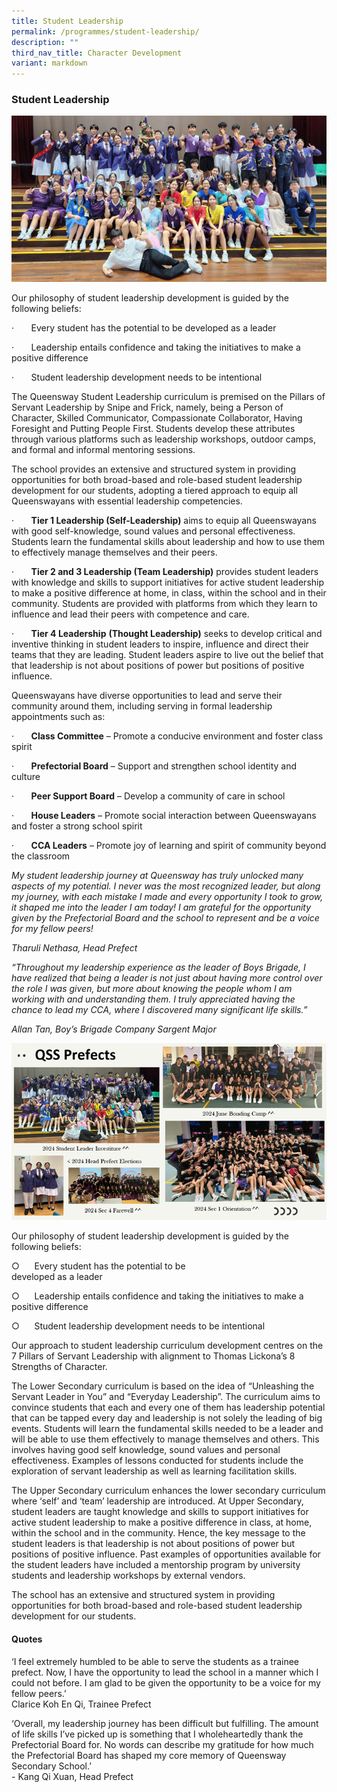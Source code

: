 ```yaml
---
title: Student Leadership
permalink: /programmes/student-leadership/
description: ""
third_nav_title: Character Development
variant: markdown
---
```

### Student Leadership

![Student Leadership 1](/images/SLI.png)

Our philosophy of student leadership development is guided by the following beliefs:

·&nbsp;&nbsp;&nbsp;&nbsp;&nbsp;&nbsp; Every student has the potential to be developed as a leader

·&nbsp;&nbsp;&nbsp;&nbsp;&nbsp;&nbsp; Leadership entails confidence and taking the initiatives to make a positive difference

·&nbsp;&nbsp;&nbsp;&nbsp;&nbsp;&nbsp; Student leadership development needs to be intentional

The Queensway Student Leadership curriculum is premised on the Pillars of Servant Leadership by Snipe and Frick, namely, being a Person of Character, Skilled Communicator, Compassionate Collaborator, Having Foresight and Putting People First. Students develop these attributes through various platforms such as leadership workshops, outdoor camps, and formal and informal mentoring sessions.

The school provides an extensive and structured system in providing opportunities for both broad-based and role-based student leadership development for our students, adopting a tiered approach to equip all Queenswayans with essential leadership competencies.

·&nbsp;&nbsp;&nbsp;&nbsp;&nbsp;&nbsp; **Tier 1 Leadership (Self-Leadership)** aims to equip all Queenswayans with good self-knowledge, sound values and personal effectiveness. Students learn the fundamental skills about leadership and how to use them to effectively manage themselves and their peers.

·&nbsp;&nbsp;&nbsp;&nbsp;&nbsp;&nbsp; **Tier 2 and 3 Leadership (Team Leadership)** provides student leaders with knowledge and skills to support initiatives for active student leadership to make a positive difference at home, in class, within the school and in their community. Students are provided with platforms from which they learn to influence and lead their peers with competence and care.

·&nbsp;&nbsp;&nbsp;&nbsp;&nbsp;&nbsp; **Tier 4 Leadership** **(Thought Leadership)** seeks to develop critical and inventive thinking in student leaders to inspire, influence and direct their teams that they are leading. Student leaders aspire to live out the belief that that leadership is not about positions of power but positions of positive influence.

Queenswayans have diverse opportunities to lead and serve their community around them, including serving in formal leadership appointments such as:

·&nbsp;&nbsp;&nbsp;&nbsp;&nbsp;&nbsp; **Class Committee** – Promote a conducive environment and foster class spirit

·&nbsp;&nbsp;&nbsp;&nbsp;&nbsp;&nbsp; **Prefectorial Board** – Support and strengthen school identity and culture

·&nbsp;&nbsp;&nbsp;&nbsp;&nbsp;&nbsp; **Peer Support Board** – Develop a community of care in school

·&nbsp;&nbsp;&nbsp;&nbsp;&nbsp;&nbsp; **House Leaders** – Promote social interaction between Queenswayans and foster a strong school spirit

·&nbsp;&nbsp;&nbsp;&nbsp;&nbsp;&nbsp; **CCA Leaders** – Promote joy of learning and spirit of community beyond the classroom

_My student leadership journey at Queensway has truly unlocked many aspects of my potential. I never was the most recognized leader, but along my journey, with each mistake I made and every opportunity I took to grow, it shaped me into the leader I am today! I am grateful for the opportunity given by the Prefectorial Board and the school to represent and be a voice for my fellow peers!_

_Tharuli Nethasa, Head Prefect_

_“Throughout my leadership experience as the leader of Boys Brigade, I have realized that being a leader is not just about having more control over the role I was given, but more about knowing the people whom I am working with and understanding them. I truly appreciated having the chance to lead my CCA, where I discovered many significant life skills.”_

_Allan Tan, Boy’s Brigade Company Sargent Major_


![Student Leadership Prefects](/images/Prefects.png)





Our philosophy of student leadership development is guided by the following beliefs:

○&nbsp;&nbsp;&nbsp;&nbsp;&nbsp; Every student has the potential to be    
        developed as a leader

○&nbsp;&nbsp;&nbsp;&nbsp;&nbsp; Leadership entails confidence and taking the 
        initiatives to make a positive difference

○&nbsp;&nbsp;&nbsp;&nbsp;&nbsp; Student leadership development needs to be 
        intentional

Our approach to student leadership curriculum development centres on the 7 Pillars of Servant Leadership with alignment to Thomas Lickona’s 8 Strengths of Character.

The Lower Secondary curriculum is based on the idea of “Unleashing the Servant Leader in You” and “Everyday Leadership”. The curriculum aims to convince students that each and every one of them has leadership potential that can be tapped every day and leadership is not solely the leading of big events. Students will learn the fundamental skills needed to be a leader and will be able to use them effectively to manage themselves and others. This involves having good self knowledge, sound values and personal effectiveness. Examples of lessons conducted for students include the exploration of servant leadership as well as learning facilitation skills.

The Upper Secondary curriculum enhances the lower secondary curriculum where ‘self’ and ‘team’ leadership are introduced. At Upper Secondary, student leaders are taught knowledge and skills to support initiatives for active student leadership to make a positive difference in class, at home, within the school and in the community. Hence, the key message to the student leaders is that leadership is not about positions of power but positions of positive influence. Past examples of opportunities available for the student leaders have included a mentorship program by university students and leadership workshops by external vendors.


The school has an extensive and structured system in providing opportunities for both broad-based and role-based student leadership development for our students.

#### Quotes

‘I feel extremely humbled to be able to serve the students as a trainee prefect. Now, I have the opportunity to lead the school in a manner which I could not before. I am glad to be given the opportunity to be a voice for my fellow peers.’<br>
Clarice Koh En Qi, Trainee Prefect

‘Overall, my leadership journey has been difficult but fulfilling. The amount of life skills I’ve picked up is something that I wholeheartedly thank the Prefectorial Board for. No words can describe my gratitude for how much the Prefectorial Board has shaped my core memory of Queensway Secondary School.’<br>-
Kang Qi Xuan, Head Prefect